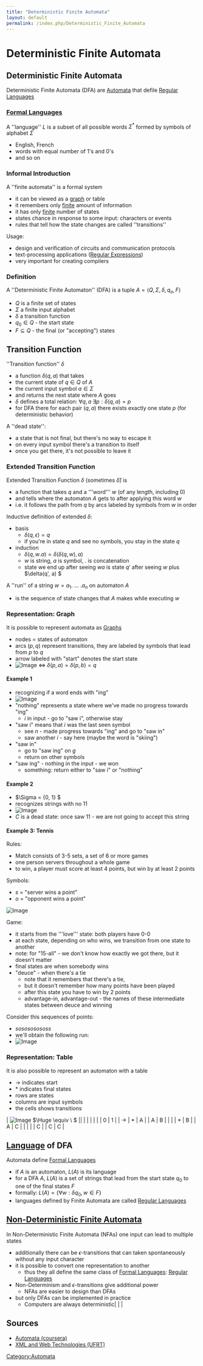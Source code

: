 ```yaml
---
title: "Deterministic Finite Automata"
layout: default
permalink: /index.php/Deterministic_Finite_Automata
---
```


# Deterministic Finite Automata

## Deterministic Finite Automata
Deterministic Finite Automata (DFA) are [Automata](Automata) that defile [Regular Languages](Regular_Languages)


### [Formal Languages](Formal_Languages)
A ''language'' $L$ is a subset of all possible words $\Sigma^*$ formed by symbols of alphabet $\Sigma$
- English, French
- words with equal number of 1's and 0's 
- and so on


### Informal Introduction
A ''finite automata'' is a formal system 
- it can be viewed as a [graph](graph) or table
- it remembers only <u>finite</u> amount of information
- it has only <u>finite</u> number of states
- states chance in response to some input: characters or events 
- rules that tell how the state changes are called ''transitions''

Usage:
- design and verification of circuits and communication protocols
- text-processing applications ([Regular Expressions](Regular_Expressions))
- very important for creating compilers 


### Definition
A ''Deterministic Finite Automaton'' (DFA) is a tuple $A = \langle Q, \Sigma, \delta, q_o, F \rangle$
- $Q$ is a finite set of states
- $\Sigma$  a finite input alphabet
- $\delta$ a transition function
- $q_0 \in Q$ - the start state
- $F \subseteq Q$ - the final (or "accepting") states 


## Transition Function
''Transition function'' $\delta$
- a function $\delta(q, a)$ that takes
- the current state of $q \in Q$ of $A$ 
- the current input symbol $a \in \Sigma$
- and returns the next state where $A$ goes
- $\delta$ defines a total relation: $\forall q, a \ \exists p: \delta(q, a) = p$ 
- for DFA there for each pair $(q, a)$ there exists exactly one state $p$ (for deterministic behavior)


A ''dead state'':
- a state that is not final, but there's no way to escape it
- on every input symbol there's a transition to itself 
- once you get there, it's not possible to leave it


### Extended Transition Function
Extended Transition Function $\delta$ (sometimes $\hat{\delta}$) is
- a function that takes $q$ and a '''word''' $w$ (of any length, including 0)
- and tells where the automaton $A$ gets to after applying this word $w$
- i.e. it follows the path from $q$ by arcs labeled by symbols from $w$ in order 


Inductive definition of extended $\delta$:
- basis
  - $\delta(q, \epsilon) = q$
  - if you're in state $q$ and see no symbols, you stay in the state $q$ 
- induction 
  - $\delta(q, w.a) = \delta(\delta(q, w), a)$
  - $w$ is string, $a$ is symbol, $.$ is concatenation
  - state we end up after seeing $wa$ is state $q'$ after seeing $w$ plus $\delta(q', a) $

A ''run'' of a string $w = a_1 . \ ... \ . a_n$ on automaton $A$ 
- is the sequence of state changes that $A$ makes while executing $w$ 



### Representation: Graph
It is possible to represent automata as [Graphs](Graphs)
- nodes = states of automaton
- arcs $(p, q)$  represent transitions, they are labeled by symbols that lead from $p$ to $q$ 
- arrow labeled with "start" denotes the start state 
- <img src="https://raw.github.com/alexeygrigorev/wiki-figures/master/crs/automata/transition-ex.png" alt="Image">  $\iff$ $\delta(p,a) = \delta(p,b) = q$


#### Example 1
- recognizing if a word ends with "ing"
- <img src="https://raw.github.com/alexeygrigorev/wiki-figures/master/crs/automata/automaton-ing.png" alt="Image">
- "nothing" represents a state where we've made no progress towards "ing"
  - $i$ in input - go to "saw i", otherwise stay 
- "saw i" means that $i$ was the last seen symbol
  - see $n$ - made progress towards "ing" and go to "saw in"
  - saw another $i$ - say here (maybe the word is "skiing")
- "saw in" 
  - go to "saw ing" on $g$ 
  - return on other symbols
- "saw ing" - nothing in the input - we won
  - something: return either to "saw i" or "nothing"


#### Example 2
- $\Sigma = \{0, 1\} $
- recognizes strings with no 11
- <img src="https://raw.github.com/alexeygrigorev/wiki-figures/master/crs/automata/automaton-no11.png" alt="Image">
- $C$ is a dead state: once saw 11 - we are not going to accept this string



#### Example 3: Tennis
Rules:
- Match consists of 3-5 sets, a set of 6 or more games
- one person servers throughout a whole game 
- to win, a player must score at least 4 points, but win by at least 2 points 

Symbols:
- $s$ = "server wins a point"
- $o$ = "opponent wins a point"

<img src="https://raw.github.com/alexeygrigorev/wiki-figures/master/crs/automata/tennis-example-1.png" alt="Image">

Game:
- it starts from the '''love''' state: both players have 0-0
- at each state, depending on who wins, we transition from one state to another
- note: for "15-all" - we don't know how exactly we got there, but it doesn't matter 
- final states are when somebody wins
- "deuce" - when there's a tie
  - note that it remembers that there's a tie, 
  - but it doesn't remember how many points have been played
  - after this state you have to win by 2 points 
  - advantage-in, advantage-out - the names of these intermediate states between deuce and winning


Consider this sequences of points:
- $sosososososs$
- we'll obtain the following run:
- <img src="https://raw.github.com/alexeygrigorev/wiki-figures/master/crs/automata/tennis-example-2.png" alt="Image">


### Representation: Table
It is also possible to represent an automaton with a table
- $\to$ indicates start
- $*$ indicates final states 
- rows are states
- columns are input symbols 
- the cells shows transitions

|  <img src="https://raw.github.com/alexeygrigorev/wiki-figures/master/crs/automata/automaton-no11.png" alt="Image"> $\Huge \equiv \ $ ||   |     |   |   |   |    |  0  |  1 |      |  $\to$  |  $*$  |  A |   | A  |  B |      |   |   |   $*$   |  B  |   | A  |  C |      |   |   |   |   C  |   | C  |  C |   

## [Language](Formal_Languages) of DFA
Automata define [Formal Languages](Formal_Languages)
- if $A$ is an automaton, $L(A)$ is its language
- for a DFA $A$, $L(A)$ is a set of strings that lead from the start state $q_0$ to one of the final states $F$ 
- formally: $L(A) = \{ \forall w : \delta{q_0, w} \in F \}$
- languages defined by Finite Automata are called [Regular Languages](Regular_Languages)


## [Non-Deterministic Finite Automata](Non-Deterministic_Finite_Automata)
In Non-Deterministic Finite Automata (NFAs) one input can lead to multiple states
- additionally there can be $\epsilon$-transitions that can taken spontaneously without any input character
- it is possible to convert one representation to another
  - thus they all define the same class of [Formal Languages](Formal_Languages): [Regular Languages](Regular_Languages)
- Non-Determinism and $\epsilon$-transitions give additional power 
  - NFAs are easier to design than DFAs 
- but only DFAs can be implemented in practice
  - Computers are always deterministic|   | |

## Sources
- [Automata (coursera)](Automata_(coursera))
- [XML and Web Technologies (UFRT)](XML_and_Web_Technologies_(UFRT))

[Category:Automata](Category_Automata)